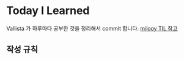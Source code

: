 # Today I Learned

Vallista 가 하루마다 공부한 것을 정리해서 commit 합니다. [milooy TIL 참고](https://github.com/milooy/TIL)

## 작성 규칙

